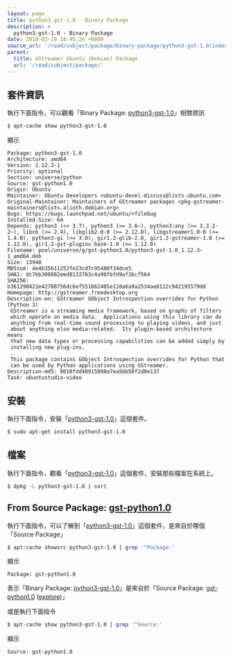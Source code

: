 ```yaml
---
layout: page
title: python3-gst-1.0 - Binary Package
description: >
  python3-gst-1.0 - Binary Package
date: 2018-02-19 18:45:26 +0800
source_url: '/read/subject/package/binary-package/python3-gst-1.0/index.md'
parent:
  title: GStreamer Ubuntu (Debian) Package
  url: '/read/subject/package/'
---
```



## 套件資訊

執行下面指令，可以觀看「Binary Package: [python3-gst-1.0](https://packages.ubuntu.com/artful/python3-gst-1.0)」相關資訊

``` sh
$ apt-cache show python3-gst-1.0
```

顯示

```
Package: python3-gst-1.0
Architecture: amd64
Version: 1.12.3-1
Priority: optional
Section: universe/python
Source: gst-python1.0
Origin: Ubuntu
Maintainer: Ubuntu Developers <ubuntu-devel-discuss@lists.ubuntu.com>
Original-Maintainer: Maintainers of GStreamer packages <pkg-gstreamer-maintainers@lists.alioth.debian.org>
Bugs: https://bugs.launchpad.net/ubuntu/+filebug
Installed-Size: 64
Depends: python3 (<< 3.7), python3 (>= 3.6~), python3:any (>= 3.3.2-2~), libc6 (>= 2.4), libglib2.0-0 (>= 2.12.0), libgstreamer1.0-0 (>= 1.4.0), python3-gi (>= 3.0), gir1.2-glib-2.0, gir1.2-gstreamer-1.0 (>= 1.12.0), gir1.2-gst-plugins-base-1.0 (>= 1.12.0)
Filename: pool/universe/g/gst-python1.0/python3-gst-1.0_1.12.3-1_amd64.deb
Size: 13948
MD5sum: 4e4b35b11252fe23cd7c95480f34dce5
SHA1: dc7bb308882eed8132763c4a90fbfd9af3bcf564
SHA256: b361298421e42708756dc6ef551662405e110a6a9a2534ae8112c942195579dd
Homepage: http://gstreamer.freedesktop.org
Description-en: GStreamer GObject Introspection overrides for Python (Python 3)
 GStreamer is a streaming media framework, based on graphs of filters
 which operate on media data.  Applications using this library can do
 anything from real-time sound processing to playing videos, and just
 about anything else media-related.  Its plugin-based architecture means
 that new data types or processing capabilities can be added simply by
 installing new plug-ins.
 .
 This package contains GObject Introspection overrides for Python that
 can be used by Python applications using GStreamer.
Description-md5: 0010fdd48915098a7ea5bb58f2d0e137
Task: ubuntustudio-video

```

## 安裝

執行下面指令，安裝「[python3-gst-1.0](https://packages.ubuntu.com/artful/python3-gst-1.0)」這個套件。

``` sh
$ sudo apt-get install python3-gst-1.0
```

## 檔案

執行下面指令，觀看「[python3-gst-1.0](https://packages.ubuntu.com/artful/python3-gst-1.0)」這個套件，安裝那些檔案在系統上。

``` sh
$ dpkg -L python3-gst-1.0 | sort
```


## From Source Package: [gst-python1.0](/book-framework-gstreamer/read/subject/package/source-package/gst-python1.0)

執行下面指令，可以了解到「[python3-gst-1.0](https://packages.ubuntu.com/artful/python3-gst-1.0)」這個套件，是來自於哪個「Source Package」

``` sh
$ apt-cache showsrc python3-gst-1.0 | grep '^Package:'
```

顯示

```
Package: gst-python1.0
```
表示「Binary Package: [python3-gst-1.0](https://packages.ubuntu.com/artful/python3-gst-1.0)」是來自於「Source Package: [gst-python1.0](https://packages.ubuntu.com/source/artful/gst-python1.0) ([explore](/book-framework-gstreamer/read/subject/package/source-package/gst-python1.0))」

或是執行下面指令

``` sh
$ apt-cache show python3-gst-1.0 | grep '^Source:'
```

顯示

```
Source: gst-python1.0
```
